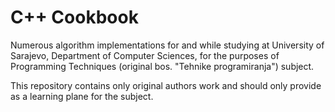 # C++ Cookbook
Numerous algorithm implementations for and while studying at University of Sarajevo, Department of Computer Sciences, 
for the purposes of Programming Techniques (original bos. "Tehnike programiranja") subject.      


This repository contains only original authors work and should only provide as a learning plane for the subject.

